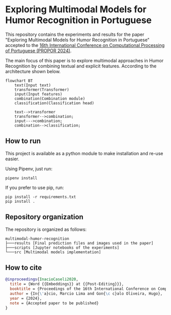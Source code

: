 # Exploring Multimodal Models for Humor Recognition in Portuguese

This repository contains the experiments and results for the paper "Exploring Multimodal Models for Humor Recognition in Portuguese" accepted to the [16th International Conference on Computational Processing of Portuguese (PROPOR 2024)](https://propor2024.citius.gal/).

The main focus of this paper is to explore multimodal approaches in Humor Recognition by combining textual and explicit features. According to the architecture shown below.

```mermaid
flowchart BT
    text(Input text)
    transformer(Transformer)
    input(Input features)
    combination(Combination module)
    classification(Classification head)

    text-->transformer
    transformer-->combination;
    input--->combination;
    combination-->classification;
```

## How to run

This project is available as a python module to make installation and re-use easier.

Using Pipenv, just run:

```
pipenv install
```

If you prefer to use pip, run:

```
pip install -r requirements.txt
pip install .
```

## Repository organization

The repository is organized as follows:

```
multimodal-humor-recognition
├───results [Final prediction files and images used in the paper]
├───scripts [Jupyter notebooks of the experiments]
└───src [Multimodal models implementation]
```

## How to cite
```bibtex
@inproceedings{InacioCaseli2020,
  title = {Word {{Embeddings}} at {{Post-Editing}}},
  booktitle = {Proceedings of the 16th International Conference on Computational {{Processing}} of the {{Portuguese Language}}},
  author = {In{\'a}cio, Marcio Lima and Gon{\c c}alo Oliveira, Hugo},
  year = {2024},
  note = {Accepted paper to be published}
}
```

